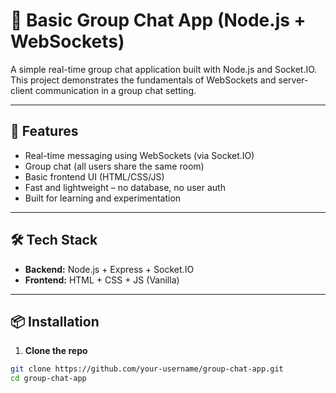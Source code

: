 # 💬 Basic Group Chat App (Node.js + WebSockets)

A simple real-time group chat application built with Node.js and Socket.IO. This project demonstrates the fundamentals of WebSockets and server-client communication in a group chat setting.

---

## 🚀 Features

- Real-time messaging using WebSockets (via Socket.IO)
- Group chat (all users share the same room)
- Basic frontend UI (HTML/CSS/JS)
- Fast and lightweight – no database, no user auth
- Built for learning and experimentation

---

## 🛠️ Tech Stack

- **Backend:** Node.js + Express + Socket.IO
- **Frontend:** HTML + CSS + JS (Vanilla)

---

## 📦 Installation

1. **Clone the repo**

```bash
git clone https://github.com/your-username/group-chat-app.git
cd group-chat-app
